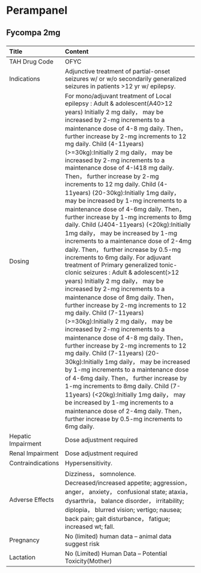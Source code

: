 # Perampanel

## Fycompa 2mg

##### 

| Title              | Content                                                                                                                                                                                                                                                                                                                                                                                                                                                                                                                                                                                                                                                                                                                                                                                                                                                                                                                                                                                                                                                                                                                                                                                                                                                                                                                                                                                                                                                                                                                                                                                                                                               |
|:-------------------|:------------------------------------------------------------------------------------------------------------------------------------------------------------------------------------------------------------------------------------------------------------------------------------------------------------------------------------------------------------------------------------------------------------------------------------------------------------------------------------------------------------------------------------------------------------------------------------------------------------------------------------------------------------------------------------------------------------------------------------------------------------------------------------------------------------------------------------------------------------------------------------------------------------------------------------------------------------------------------------------------------------------------------------------------------------------------------------------------------------------------------------------------------------------------------------------------------------------------------------------------------------------------------------------------------------------------------------------------------------------------------------------------------------------------------------------------------------------------------------------------------------------------------------------------------------------------------------------------------------------------------------------------------|
| TAH Drug Code      | OFYC                                                                                                                                                                                                                                                                                                                                                                                                                                                                                                                                                                                                                                                                                                                                                                                                                                                                                                                                                                                                                                                                                                                                                                                                                                                                                                                                                                                                                                                                                                                                                                                                                                                  |
| Indications        | Adjunctive treatment of partial-onset seizures w/ or w/o secondarily generalized seizures in patients >12 yr w/ epilepsy.                                                                                                                                                                                                                                                                                                                                                                                                                                                                                                                                                                                                                                                                                                                                                                                                                                                                                                                                                                                                                                                                                                                                                                                                                                                                                                                                                                                                                                                                                                                             |
| Dosing             | For mono/adjuvant treatment of Local epilepsy : Adult & adolescent(A40>12 years) Initially 2 mg daily， may be increased by 2-mg increments to a maintenance dose of 4-8 mg daily. Then， further increase by 2-mg increments to 12 mg daily. Child (4-11years) (>=30kg):Initially 2 mg daily， may be increased by 2-mg increments to a maintenance dose of 4-I418 mg daily. Then， further increase by 2-mg increments to 12 mg daily. Child (4-11years) (20-30kg):Initially 1mg daily， may be increased by 1-mg increments to a maintenance dose of 4-6mg daily. Then， further increase by 1-mg increments to 8mg daily. Child (J404-11years) (<20kg):Initially 1mg daily， may be increased by 1-mg increments to a maintenance dose of 2-4mg daily. Then， further increase by 0.5-mg increments to 6mg daily. For adjuvant treatment of Primary generalized tonic-clonic seizures : Adult & adolescent(>12 years) Initially 2 mg daily， may be increased by 2-mg increments to a maintenance dose of 8mg daily. Then， further increase by 2-mg increments to 12 mg daily. Child (7-11years) (>=30kg):Initially 2 mg daily， may be increased by 2-mg increments to a maintenance dose of 4-8 mg daily. Then， further increase by 2-mg increments to 12 mg daily. Child (7-11years) (20-30kg):Initially 1mg daily， may be increased by 1-mg increments to a maintenance dose of 4-6mg daily. Then， further increase by 1-mg increments to 8mg daily. Child (7-11years) (<20kg):Initially 1mg daily， may be increased by 1-mg increments to a maintenance dose of 2-4mg daily. Then， further increase by 0.5-mg increments to 6mg daily. |
| Hepatic Impairment | Dose adjustment required                                                                                                                                                                                                                                                                                                                                                                                                                                                                                                                                                                                                                                                                                                                                                                                                                                                                                                                                                                                                                                                                                                                                                                                                                                                                                                                                                                                                                                                                                                                                                                                                                              |
| Renal Impairment   | Dose adjustment required                                                                                                                                                                                                                                                                                                                                                                                                                                                                                                                                                                                                                                                                                                                                                                                                                                                                                                                                                                                                                                                                                                                                                                                                                                                                                                                                                                                                                                                                                                                                                                                                                              |
| Contraindications  | Hypersensitivity.                                                                                                                                                                                                                                                                                                                                                                                                                                                                                                                                                                                                                                                                                                                                                                                                                                                                                                                                                                                                                                                                                                                                                                                                                                                                                                                                                                                                                                                                                                                                                                                                                                     |
| Adverse Effects    | Dizziness， somnolence. Decreased/increased appetite; aggression， anger， anxiety， confusional state; ataxia， dysarthria， balance disorder， irritability; diplopia， blurred vision; vertigo; nausea; back pain; gait disturbance， fatigue; increased wt; fall.                                                                                                                                                                                                                                                                                                                                                                                                                                                                                                                                                                                                                                                                                                                                                                                                                                                                                                                                                                                                                                                                                                                                                                                                                                                                                                                                                                                 |
| Pregnancy          | No (limited) human data – animal data suggest risk                                                                                                                                                                                                                                                                                                                                                                                                                                                                                                                                                                                                                                                                                                                                                                                                                                                                                                                                                                                                                                                                                                                                                                                                                                                                                                                                                                                                                                                                                                                                                                                                    |
| Lactation          | No (Limited) Human Data – Potential Toxicity(Mother)                                                                                                                                                                                                                                                                                                                                                                                                                                                                                                                                                                                                                                                                                                                                                                                                                                                                                                                                                                                                                                                                                                                                                                                                                                                                                                                                                                                                                                                                                                                                                                                                  |

